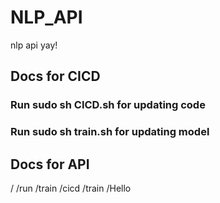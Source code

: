 # NLP_API
nlp api yay!

## Docs for CICD
### Run sudo sh CICD.sh for updating code
### Run sudo sh train.sh for updating model

## Docs for API
/
/run
/train
/cicd
/train
/Hello

